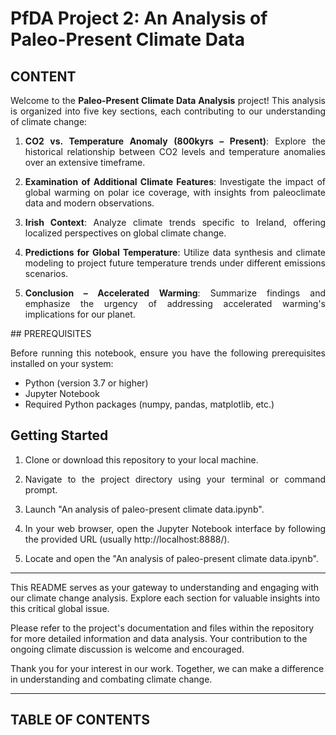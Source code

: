 # PfDA Project 2: An Analysis of Paleo-Present Climate Data

## CONTENT

<div align="justify">

Welcome to the **Paleo-Present Climate Data Analysis** project! This analysis is organized into five key sections, each contributing to our understanding of climate change:

1. **CO2 vs. Temperature Anomaly (800kyrs – Present)**: Explore the historical relationship between CO2 levels and temperature anomalies over an extensive timeframe.

2. **Examination of Additional Climate Features**: Investigate the impact of global warming on polar ice coverage, with insights from paleoclimate data and modern observations.

3. **Irish Context**: Analyze climate trends specific to Ireland, offering localized perspectives on global climate change.

4. **Predictions for Global Temperature**: Utilize data synthesis and climate modeling to project future temperature trends under different emissions scenarios.

5. **Conclusion – Accelerated Warming**: Summarize findings and emphasize the urgency of addressing accelerated warming's implications for our planet.</div>

## PREREQUISITES

<div align="justify">

Before running this notebook, ensure you have the following prerequisites installed on your system:
- Python (version 3.7 or higher)
- Jupyter Notebook
- Required Python packages (numpy, pandas, matplotlib, etc.)</div>

## Getting Started

<div align="justify">

1. Clone or download this repository to your local machine.

2. Navigate to the project directory using your terminal or command prompt.

3. Launch "An analysis of paleo-present climate data.ipynb".

4. In your web browser, open the Jupyter Notebook interface by following the provided URL (usually http://localhost:8888/).

5. Locate and open the "An analysis of paleo-present climate data.ipynb".</div>

***

This README serves as your gateway to understanding and engaging with our climate change analysis. Explore each section for valuable insights into this critical global issue.

Please refer to the project's documentation and files within the repository for more detailed information and data analysis. Your contribution to the ongoing climate discussion is welcome and encouraged.

Thank you for your interest in our work. Together, we can make a difference in understanding and combating climate change.

***

## TABLE OF CONTENTS

</div>